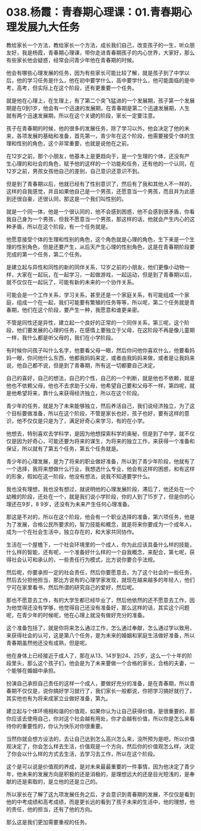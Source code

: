 # 038.杨霞：青春期心理课：01.青春期心理发展九大任务

教给家长一个方法，教给家长一个方法，成长我们自己，改变孩子的一生，听众朋友好，我是杨霞，青春期心理课，带你走进青春期孩子的内心世界，大家好，那么有些家长他会疑惑，经常会问青少年他在青春期的时候。

他会有哪些心理发展的任务，因为有些家长可能比较了解，就是孩子到了中学以后，他的学习任务是什么，他在初中要学什么，高中要学什么，他可能面临的是中考，高考，但实际上在这个阶段，还有更重要一个任务。

就是他在心理上，在生理上，有了第二个突飞猛进的一个发展期，孩子第一个发展期是在0到1岁，他会有一个迅速的发展期，在青春期是第二个迅速发展期，人生就有两个迅速发展期，所以在这个关键的阶段，家长一定要注意。

孩子在青春期的时候，他的很多的发展任务，除了学习以外，他会决定了他的未来，各项发展的基础和准备，首先第一，青少年在这个阶段，他需要接受个体的生理和性别的角色，这个非常重要，也就是说他在之前。

在12岁之前，那个小朋友，他基本上是更趋向于，是一个生理的个体，还没有产生心理的和社会的角色，赋予他的这样的一个功能和任务，还有他的一个认同，在12岁之前，男孩女孩他自己的差别，自己意识还意识不到。

但是到了青春期以后，他就已经有了性别意识了，然后有了我和其他人不一样的，这样的自我感觉，并且如果他自己是一个男孩，还愿意当一个男孩，而且并为此感到还很自豪，还很认同，那这是一个我们叫性别的。

就是一个同一体，他是一个很认同的，他不会感到困惑，他不会感到很矛盾，你看我自己身为一个男孩，但我不愿意当一个男孩，那这样的话，他就会产生内心的这种矛盾，所以在这个阶段，有一个任务就是。

他愿意接受个体的生理和性别的角色，这个角色就是心理的角色，生下来是一个生理的性别角色，但是还要产生，从后天产生心理的性别角色，这是在青春期阶段要完成的第一个任务，第二个任务。

是建立起与异性和同性的新的同伴关系，12岁之前的小朋友，他们更像小动物一样，大家在一起玩，在一起学习，一起做游戏，一起运动，但是到了青春期以后，就不仅仅在一起玩了，可能有新的未来的一个协作关系。

可能会是一个工作关系，学习关系，甚至还是一个家庭关系，有可能组成一个家庭，组成一个在一起，我们可能要有繁殖的任务等等，所以呢，第二个任务就是青春期，他们在这个阶段，要产生一种，我愿意和谁更亲密。

不管是同性还是异性，建立起一个良好的正常的一个同伴关系，第三呢，这个阶段，他们要发展的心理的任务，在感情上要独立于父母，在这阶段不再是像儿童期一样，我什么都是听父母的，我们在小学阶段。

有时候你问孩子叫什么名字，他要看父母一眼，然后你问他你喜欢什么，他要看妈妈一眼，你问他什么东西，他都我妈妈来定，或者由我妈妈来做，或者是让我妈来说，他自己都不说，但是到了青春期，所有这一切都要自己决定。

自己的喜好，自己的想法，自己的个性，自己的一个判断，就是他也不依赖，就是他也不依赖父母，他也不去求助于父母，他希望自己要和父母不一样，第四呢，就是他希望将来，靠什么来获得经济独立，所以在这个阶段。

青少年的任务，就是为了未来能够独立，然后养活自己，我们说经济独立，为了这个目标要做准备，所以在这个阶段，不管是家长也好，孩子也好，要有这样的意识，他不仅仅是只是为了，满足好奇心来学习，有的在小学。

他想去，特别喜欢去学科学，是因为他想探索科学的奥秘，但是到了中学，就不仅仅是因为好奇心，可能还要为将来的谋生，为将来的独立工作，来获得一个准备和保证，所以就有了第五个任务，第五个任务就是。

青少年的心理发展，是为了将来的职业做好准备，所以到了青少年阶段，他就有了一个选择，我将来想做什么行业，我想选什么专业，他会有这样的困惑，和有这样的形象，假如在这一阶段，他没有想法，说我不知道要学什么。

我也没有理想，我也没有想过，就说明他的心理发展阶段，滞后了，他还处在一个幼稚的阶段，还处在一个，就是我们说小学阶段，你的人到了15岁了，但是你的心理还在9岁，8 9岁，还没有为未来产生任何心理准备。

那这是不对的，所以在这个阶段，他会有一个职业选择的准备，第六项任务，他是为了发展，合格公民所要求的，智力技能和概念，就是将来你要成为一个成年人，成为一个在社会生活中，独立存在的，和大家共同协作。

生活在一个屋檐下，一个社会环境里的一个成人，你为此应该具备什么样的技能，什么样的智能，还有呢，一个准备好什么样的一个自我概念，来配合，第七呢，获得社会认可和承认的，一些责任行为模式，比方说你要合乎法规。

然后呢，你要承担一定的社会责任，然后你要愿意去，为了这个社会的一些任务，然后去分担他担当，那比方说有的心理学家发现，就现在越来越多的年轻人，他们宁可在家里看书，然后所谓的研究自己的爱好，然后呢。

那也不愿意去工作，有的大学生都已经毕业了，然后他依然的还不愿意去工作，因为他觉得还没有学够，他觉得自己还没有准备好，那么这样的话，其实这个问题呢，在青少年的时候呢，他在心理上就没有做好充分的准备。

这个准备包括了，就是你将来怎么通过工作，怎么通过奉献，怎么通过学以致用，来获得社会的认可，这是第八个任务，是为未来的婚姻和家庭生活做好准备，所以青春期虽然他还没有成熟，但是呢。

他在身体上已经接近于成人了，那在从13、14岁到24、25岁，这么一个十年的阶段里头，那么这个孩子们，他会是为了未来要做一个合格的家长，合格的夫妻，一个能够在婚姻中承担。

扮演自己承担自己责任的这样一个成人，要做好充分的准备，是在青春期，所以青春期不仅仅是，说你搞好学习就行了，我们家长一般都说，你把学习搞好就行了，其实他也有为将来成家立业做好准备，第九。

建立起与个体环境相和谐的价值观，如果你认为让自己获得价值，是很重要的，那你应该去使用自己，你对这个社会越有用处，你才会越有价值，所以你是怎么来看待你的重要性的，你认为快乐对你很重要。

当然你就会想方设法的，去让自己达到怎么高兴怎么来，没所预为是吧，所以价值观决定了，你会怎么样去生活，价值观是一个方向，然后你的价值观怎么样，决定了你会以什么样的方式去生活，去学习去工作，所以在这个阶段。

这个是可以说是价值观的养成，是对未来最最重要的一件事情，因为他决定了青少年，他未来的发展方向是积极的还是消极的，是理想远大的还是目光短浅的，是奉献的还是索取的，是立他的还是立己的。

所以家长在了解了这九项发展任务之后，才会意识到青春期的发展，不仅仅是看到他的中考成绩和高考成绩，而是更长远的看到了孩子未来的生活中，他的理想，他的责任，他的担当，还有了他的方向。

那么这是我们更加需要重视的任务。